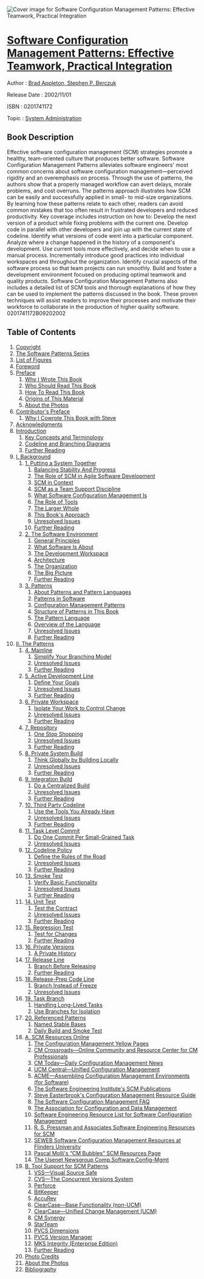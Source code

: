 ![Cover image for Software Configuration Management Patterns: Effective Teamwork, Practical Integration](https://imgdetail.ebookreading.net/cover/cover/system_admin/EB0201741172.jpg)

[Software Configuration Management Patterns: Effective Teamwork, Practical Integration](https://ebookreading.net/view/book/Software+Configuration+Management+Patterns%3A+Effective+Teamwork%2C+Practical+Integration-EB0201741172_1.html "Software Configuration Management Patterns: Effective Teamwork, Practical Integration")
====================================================================================================================

Author : [Brad Appleton](https://ebookreading.net/search/author/Brad+Appleton),[ Stephen P. Berczuk](https://ebookreading.net/search/author/+Stephen+P.+Berczuk)

Release Date : 2002/11/01

ISBN : 0201741172

Topic : [System Administration](https://ebookreading.net/search/category/system-administration)

Book Description
-----------------

Effective software configuration management (SCM) strategies promote a healthy, team-oriented culture that produces better software. Software Configuration Management Patterns alleviates software engineers' most common concerns about software configuration management—perceived rigidity and an overemphasis on process.
Through the use of patterns, the authors show that a properly managed workflow can avert delays, morale problems, and cost overruns. The patterns approach illustrates how SCM can be easily and successfully applied in small- to mid-size organizations. By learning how these patterns relate to each other, readers can avoid common mistakes that too often result in frustrated developers and reduced productivity.
Key coverage includes instruction on how to:
Develop the next version of a product while fixing problems with the current one.
Develop code in parallel with other developers and join up with the current state of codeline.
Identify what versions of code went into a particular component.
Analyze where a change happened in the history of a component's development.
Use current tools more effectively, and decide when to use a manual process.
Incrementally introduce good practices into individual workspaces and throughout the organization.
Identify crucial aspects of the software process so that team projects can run smoothly.
Build and foster a development environment focused on producing optimal teamwork and quality products.
Software Configuration Management Patterns also includes a detailed list of SCM tools and thorough explanations of how they can be used to implement the patterns discussed in the book. These proven techniques will assist readers to improve their processes and motivate their workforce to collaborate in the production of higher quality software.
 0201741172B09202002
              
Table of Contents
-----------------

1. [Copyright](https://ebookreading.net/view/book/Software+Configuration+Management+Patterns%3A+Effective+Teamwork%2C+Practical+Integration-EB0201741172_1.html)
1. [The Software Patterns Series](https://ebookreading.net/view/book/Software+Configuration+Management+Patterns%3A+Effective+Teamwork%2C+Practical+Integration-EB0201741172_2.html)
1. [List of Figures](https://ebookreading.net/view/book/Software+Configuration+Management+Patterns%3A+Effective+Teamwork%2C+Practical+Integration-EB0201741172_3.html)
1. [Foreword](https://ebookreading.net/view/book/Software+Configuration+Management+Patterns%3A+Effective+Teamwork%2C+Practical+Integration-EB0201741172_4.html)
1. [Preface](https://ebookreading.net/view/book/Software+Configuration+Management+Patterns%3A+Effective+Teamwork%2C+Practical+Integration-EB0201741172_5.html)
    1. [Why I Wrote This Book](https://ebookreading.net/view/book/Software+Configuration+Management+Patterns%3A+Effective+Teamwork%2C+Practical+Integration-EB0201741172_5.html#fmlev1sec1)
    1. [Who Should Read This Book](https://ebookreading.net/view/book/Software+Configuration+Management+Patterns%3A+Effective+Teamwork%2C+Practical+Integration-EB0201741172_5.html#fmlev1sec2)
    1. [How To Read This Book](https://ebookreading.net/view/book/Software+Configuration+Management+Patterns%3A+Effective+Teamwork%2C+Practical+Integration-EB0201741172_5.html#fmlev1sec3)
    1. [Origins of This Material](https://ebookreading.net/view/book/Software+Configuration+Management+Patterns%3A+Effective+Teamwork%2C+Practical+Integration-EB0201741172_5.html#fmlev1sec4)
    1. [About the Photos](https://ebookreading.net/view/book/Software+Configuration+Management+Patterns%3A+Effective+Teamwork%2C+Practical+Integration-EB0201741172_5.html#fmlev1sec5)
1. [Contributor&#39;s Preface](https://ebookreading.net/view/book/Software+Configuration+Management+Patterns%3A+Effective+Teamwork%2C+Practical+Integration-EB0201741172_6.html)
    1. [Why I Cowrote This Book with Steve](https://ebookreading.net/view/book/Software+Configuration+Management+Patterns%3A+Effective+Teamwork%2C+Practical+Integration-EB0201741172_6.html#fmlev1sec6)
1. [Acknowledgments](https://ebookreading.net/view/book/Software+Configuration+Management+Patterns%3A+Effective+Teamwork%2C+Practical+Integration-EB0201741172_7.html)
1. [Introduction](https://ebookreading.net/view/book/Software+Configuration+Management+Patterns%3A+Effective+Teamwork%2C+Practical+Integration-EB0201741172_8.html)
    1. [Key Concepts and Terminology](https://ebookreading.net/view/book/Software+Configuration+Management+Patterns%3A+Effective+Teamwork%2C+Practical+Integration-EB0201741172_8.html#fmlev1sec7)
    1. [Codeline and Branching Diagrams](https://ebookreading.net/view/book/Software+Configuration+Management+Patterns%3A+Effective+Teamwork%2C+Practical+Integration-EB0201741172_8.html#fmlev1sec8)
    1. [Further Reading](https://ebookreading.net/view/book/Software+Configuration+Management+Patterns%3A+Effective+Teamwork%2C+Practical+Integration-EB0201741172_8.html#fmlev1sec9)
1. [I. Background](https://ebookreading.net/view/book/Software+Configuration+Management+Patterns%3A+Effective+Teamwork%2C+Practical+Integration-EB0201741172_9.html)
    1. [1. Putting a System Together](https://ebookreading.net/view/book/Software+Configuration+Management+Patterns%3A+Effective+Teamwork%2C+Practical+Integration-EB0201741172_10.html)
        1. [Balancing Stability And Progress](https://ebookreading.net/view/book/Software+Configuration+Management+Patterns%3A+Effective+Teamwork%2C+Practical+Integration-EB0201741172_10.html#ch01lev1sec1)
        1. [The Role of SCM in Agile Software Development](https://ebookreading.net/view/book/Software+Configuration+Management+Patterns%3A+Effective+Teamwork%2C+Practical+Integration-EB0201741172_10.html#ch01lev1sec2)
        1. [SCM in Context](https://ebookreading.net/view/book/Software+Configuration+Management+Patterns%3A+Effective+Teamwork%2C+Practical+Integration-EB0201741172_10.html#ch01lev1sec3)
        1. [SCM as a Team Support Discipline](https://ebookreading.net/view/book/Software+Configuration+Management+Patterns%3A+Effective+Teamwork%2C+Practical+Integration-EB0201741172_10.html#ch01lev1sec4)
        1. [What Software Configuration Management Is](https://ebookreading.net/view/book/Software+Configuration+Management+Patterns%3A+Effective+Teamwork%2C+Practical+Integration-EB0201741172_10.html#ch01lev1sec5)
        1. [The Role of Tools](https://ebookreading.net/view/book/Software+Configuration+Management+Patterns%3A+Effective+Teamwork%2C+Practical+Integration-EB0201741172_10.html#ch01lev1sec6)
        1. [The Larger Whole](https://ebookreading.net/view/book/Software+Configuration+Management+Patterns%3A+Effective+Teamwork%2C+Practical+Integration-EB0201741172_10.html#ch01lev1sec7)
        1. [This Book&#39;s Approach](https://ebookreading.net/view/book/Software+Configuration+Management+Patterns%3A+Effective+Teamwork%2C+Practical+Integration-EB0201741172_10.html#ch01lev1sec8)
        1. [Unresolved Issues](https://ebookreading.net/view/book/Software+Configuration+Management+Patterns%3A+Effective+Teamwork%2C+Practical+Integration-EB0201741172_10.html#ch01lev1sec9)
        1. [Further Reading](https://ebookreading.net/view/book/Software+Configuration+Management+Patterns%3A+Effective+Teamwork%2C+Practical+Integration-EB0201741172_10.html#ch01lev1sec10)
    1. [2. The Software Environment](https://ebookreading.net/view/book/Software+Configuration+Management+Patterns%3A+Effective+Teamwork%2C+Practical+Integration-EB0201741172_11.html)
        1. [General Principles](https://ebookreading.net/view/book/Software+Configuration+Management+Patterns%3A+Effective+Teamwork%2C+Practical+Integration-EB0201741172_11.html#ch02lev1sec1)
        1. [What Software Is About](https://ebookreading.net/view/book/Software+Configuration+Management+Patterns%3A+Effective+Teamwork%2C+Practical+Integration-EB0201741172_11.html#ch02lev1sec2)
        1. [The Development Workspace](https://ebookreading.net/view/book/Software+Configuration+Management+Patterns%3A+Effective+Teamwork%2C+Practical+Integration-EB0201741172_11.html#ch02lev1sec3)
        1. [Architecture](https://ebookreading.net/view/book/Software+Configuration+Management+Patterns%3A+Effective+Teamwork%2C+Practical+Integration-EB0201741172_11.html#ch02lev1sec4)
        1. [The Organization](https://ebookreading.net/view/book/Software+Configuration+Management+Patterns%3A+Effective+Teamwork%2C+Practical+Integration-EB0201741172_11.html#ch02lev1sec5)
        1. [The Big Picture](https://ebookreading.net/view/book/Software+Configuration+Management+Patterns%3A+Effective+Teamwork%2C+Practical+Integration-EB0201741172_11.html#ch02lev1sec6)
        1. [Further Reading](https://ebookreading.net/view/book/Software+Configuration+Management+Patterns%3A+Effective+Teamwork%2C+Practical+Integration-EB0201741172_11.html#ch02lev1sec7)
    1. [3. Patterns](https://ebookreading.net/view/book/Software+Configuration+Management+Patterns%3A+Effective+Teamwork%2C+Practical+Integration-EB0201741172_12.html)
        1. [About Patterns and Pattern Languages](https://ebookreading.net/view/book/Software+Configuration+Management+Patterns%3A+Effective+Teamwork%2C+Practical+Integration-EB0201741172_12.html#ch03lev1sec1)
        1. [Patterns in Software](https://ebookreading.net/view/book/Software+Configuration+Management+Patterns%3A+Effective+Teamwork%2C+Practical+Integration-EB0201741172_12.html#ch03lev1sec2)
        1. [Configuration Management Patterns](https://ebookreading.net/view/book/Software+Configuration+Management+Patterns%3A+Effective+Teamwork%2C+Practical+Integration-EB0201741172_12.html#ch03lev1sec3)
        1. [Structure of Patterns in This Book](https://ebookreading.net/view/book/Software+Configuration+Management+Patterns%3A+Effective+Teamwork%2C+Practical+Integration-EB0201741172_12.html#ch03lev1sec4)
        1. [The Pattern Language](https://ebookreading.net/view/book/Software+Configuration+Management+Patterns%3A+Effective+Teamwork%2C+Practical+Integration-EB0201741172_12.html#ch03lev1sec5)
        1. [Overview of the Language](https://ebookreading.net/view/book/Software+Configuration+Management+Patterns%3A+Effective+Teamwork%2C+Practical+Integration-EB0201741172_12.html#ch03lev1sec6)
        1. [Unresolved Issues](https://ebookreading.net/view/book/Software+Configuration+Management+Patterns%3A+Effective+Teamwork%2C+Practical+Integration-EB0201741172_12.html#ch03lev1sec7)
        1. [Further Reading](https://ebookreading.net/view/book/Software+Configuration+Management+Patterns%3A+Effective+Teamwork%2C+Practical+Integration-EB0201741172_12.html#ch03lev1sec8)
1. [II. The Patterns](https://ebookreading.net/view/book/Software+Configuration+Management+Patterns%3A+Effective+Teamwork%2C+Practical+Integration-EB0201741172_13.html)
    1. [4. Mainline](https://ebookreading.net/view/book/Software+Configuration+Management+Patterns%3A+Effective+Teamwork%2C+Practical+Integration-EB0201741172_14.html)
        1. [Simplify Your Branching Model](https://ebookreading.net/view/book/Software+Configuration+Management+Patterns%3A+Effective+Teamwork%2C+Practical+Integration-EB0201741172_14.html#ch04lev1sec2)
        1. [Unresolved Issues](https://ebookreading.net/view/book/Software+Configuration+Management+Patterns%3A+Effective+Teamwork%2C+Practical+Integration-EB0201741172_14.html#ch04lev1sec3)
        1. [Further Reading](https://ebookreading.net/view/book/Software+Configuration+Management+Patterns%3A+Effective+Teamwork%2C+Practical+Integration-EB0201741172_14.html#ch04lev1sec4)
    1. [5. Active Development Line](https://ebookreading.net/view/book/Software+Configuration+Management+Patterns%3A+Effective+Teamwork%2C+Practical+Integration-EB0201741172_15.html)
        1. [Define Your Goals](https://ebookreading.net/view/book/Software+Configuration+Management+Patterns%3A+Effective+Teamwork%2C+Practical+Integration-EB0201741172_15.html#ch05lev1sec2)
        1. [Unresolved Issues](https://ebookreading.net/view/book/Software+Configuration+Management+Patterns%3A+Effective+Teamwork%2C+Practical+Integration-EB0201741172_15.html#ch05lev1sec3)
        1. [Further Reading](https://ebookreading.net/view/book/Software+Configuration+Management+Patterns%3A+Effective+Teamwork%2C+Practical+Integration-EB0201741172_15.html#ch05lev1sec4)
    1. [6. Private Workspace](https://ebookreading.net/view/book/Software+Configuration+Management+Patterns%3A+Effective+Teamwork%2C+Practical+Integration-EB0201741172_16.html)
        1. [Isolate Your Work to Control Change](https://ebookreading.net/view/book/Software+Configuration+Management+Patterns%3A+Effective+Teamwork%2C+Practical+Integration-EB0201741172_16.html#ch06lev1sec2)
        1. [Unresolved Issues](https://ebookreading.net/view/book/Software+Configuration+Management+Patterns%3A+Effective+Teamwork%2C+Practical+Integration-EB0201741172_16.html#ch06lev1sec3)
        1. [Further Reading](https://ebookreading.net/view/book/Software+Configuration+Management+Patterns%3A+Effective+Teamwork%2C+Practical+Integration-EB0201741172_16.html#ch06lev1sec4)
    1. [7. Repository](https://ebookreading.net/view/book/Software+Configuration+Management+Patterns%3A+Effective+Teamwork%2C+Practical+Integration-EB0201741172_17.html)
        1. [One Stop Shopping](https://ebookreading.net/view/book/Software+Configuration+Management+Patterns%3A+Effective+Teamwork%2C+Practical+Integration-EB0201741172_17.html#ch07lev1sec2)
        1. [Unresolved Issues](https://ebookreading.net/view/book/Software+Configuration+Management+Patterns%3A+Effective+Teamwork%2C+Practical+Integration-EB0201741172_17.html#ch07lev1sec3)
        1. [Further Reading](https://ebookreading.net/view/book/Software+Configuration+Management+Patterns%3A+Effective+Teamwork%2C+Practical+Integration-EB0201741172_17.html#ch07lev1sec4)
    1. [8. Private System Build](https://ebookreading.net/view/book/Software+Configuration+Management+Patterns%3A+Effective+Teamwork%2C+Practical+Integration-EB0201741172_18.html)
        1. [Think Globally by Building Locally](https://ebookreading.net/view/book/Software+Configuration+Management+Patterns%3A+Effective+Teamwork%2C+Practical+Integration-EB0201741172_18.html#ch08lev1sec2)
        1. [Unresolved Issues](https://ebookreading.net/view/book/Software+Configuration+Management+Patterns%3A+Effective+Teamwork%2C+Practical+Integration-EB0201741172_18.html#ch08lev1sec3)
        1. [Further Reading](https://ebookreading.net/view/book/Software+Configuration+Management+Patterns%3A+Effective+Teamwork%2C+Practical+Integration-EB0201741172_18.html#ch08lev1sec4)
    1. [9. Integration Build](https://ebookreading.net/view/book/Software+Configuration+Management+Patterns%3A+Effective+Teamwork%2C+Practical+Integration-EB0201741172_19.html)
        1. [Do a Centralized Build](https://ebookreading.net/view/book/Software+Configuration+Management+Patterns%3A+Effective+Teamwork%2C+Practical+Integration-EB0201741172_19.html#ch09lev1sec2)
        1. [Unresolved Issues](https://ebookreading.net/view/book/Software+Configuration+Management+Patterns%3A+Effective+Teamwork%2C+Practical+Integration-EB0201741172_19.html#ch09lev1sec3)
        1. [Further Reading](https://ebookreading.net/view/book/Software+Configuration+Management+Patterns%3A+Effective+Teamwork%2C+Practical+Integration-EB0201741172_19.html#ch09lev1sec4)
    1. [10. Third Party Codeline](https://ebookreading.net/view/book/Software+Configuration+Management+Patterns%3A+Effective+Teamwork%2C+Practical+Integration-EB0201741172_20.html)
        1. [Use the Tools You Already Have](https://ebookreading.net/view/book/Software+Configuration+Management+Patterns%3A+Effective+Teamwork%2C+Practical+Integration-EB0201741172_20.html#ch10lev1sec2)
        1. [Unresolved Issues](https://ebookreading.net/view/book/Software+Configuration+Management+Patterns%3A+Effective+Teamwork%2C+Practical+Integration-EB0201741172_20.html#ch10lev1sec3)
        1. [Further Reading](https://ebookreading.net/view/book/Software+Configuration+Management+Patterns%3A+Effective+Teamwork%2C+Practical+Integration-EB0201741172_20.html#ch10lev1sec4)
    1. [11. Task Level Commit](https://ebookreading.net/view/book/Software+Configuration+Management+Patterns%3A+Effective+Teamwork%2C+Practical+Integration-EB0201741172_21.html)
        1. [Do One Commit Per Small-Grained Task](https://ebookreading.net/view/book/Software+Configuration+Management+Patterns%3A+Effective+Teamwork%2C+Practical+Integration-EB0201741172_21.html#ch11lev1sec1)
        1. [Unresolved Issues](https://ebookreading.net/view/book/Software+Configuration+Management+Patterns%3A+Effective+Teamwork%2C+Practical+Integration-EB0201741172_21.html#ch11lev1sec2)
    1. [12. Codeline Policy](https://ebookreading.net/view/book/Software+Configuration+Management+Patterns%3A+Effective+Teamwork%2C+Practical+Integration-EB0201741172_22.html)
        1. [Define the Rules of the Road](https://ebookreading.net/view/book/Software+Configuration+Management+Patterns%3A+Effective+Teamwork%2C+Practical+Integration-EB0201741172_22.html#ch12lev1sec2)
        1. [Unresolved Issues](https://ebookreading.net/view/book/Software+Configuration+Management+Patterns%3A+Effective+Teamwork%2C+Practical+Integration-EB0201741172_22.html#ch12lev1sec3)
        1. [Further Reading](https://ebookreading.net/view/book/Software+Configuration+Management+Patterns%3A+Effective+Teamwork%2C+Practical+Integration-EB0201741172_22.html#ch12lev1sec4)
    1. [13. Smoke Test](https://ebookreading.net/view/book/Software+Configuration+Management+Patterns%3A+Effective+Teamwork%2C+Practical+Integration-EB0201741172_23.html)
        1. [Verify Basic Functionality](https://ebookreading.net/view/book/Software+Configuration+Management+Patterns%3A+Effective+Teamwork%2C+Practical+Integration-EB0201741172_23.html#ch13lev1sec1)
        1. [Unresolved Issues](https://ebookreading.net/view/book/Software+Configuration+Management+Patterns%3A+Effective+Teamwork%2C+Practical+Integration-EB0201741172_23.html#ch13lev1sec2)
        1. [Further Reading](https://ebookreading.net/view/book/Software+Configuration+Management+Patterns%3A+Effective+Teamwork%2C+Practical+Integration-EB0201741172_23.html#ch13lev1sec3)
    1. [14. Unit Test](https://ebookreading.net/view/book/Software+Configuration+Management+Patterns%3A+Effective+Teamwork%2C+Practical+Integration-EB0201741172_24.html)
        1. [Test the Contract](https://ebookreading.net/view/book/Software+Configuration+Management+Patterns%3A+Effective+Teamwork%2C+Practical+Integration-EB0201741172_24.html#ch14lev1sec1)
        1. [Unresolved Issues](https://ebookreading.net/view/book/Software+Configuration+Management+Patterns%3A+Effective+Teamwork%2C+Practical+Integration-EB0201741172_24.html#ch14lev1sec2)
        1. [Further Reading](https://ebookreading.net/view/book/Software+Configuration+Management+Patterns%3A+Effective+Teamwork%2C+Practical+Integration-EB0201741172_24.html#ch14lev1sec3)
    1. [15. Regression Test](https://ebookreading.net/view/book/Software+Configuration+Management+Patterns%3A+Effective+Teamwork%2C+Practical+Integration-EB0201741172_25.html)
        1. [Test for Changes](https://ebookreading.net/view/book/Software+Configuration+Management+Patterns%3A+Effective+Teamwork%2C+Practical+Integration-EB0201741172_25.html#ch15lev1sec2)
        1. [Further Reading](https://ebookreading.net/view/book/Software+Configuration+Management+Patterns%3A+Effective+Teamwork%2C+Practical+Integration-EB0201741172_25.html#ch15lev1sec3)
    1. [16. Private Versions](https://ebookreading.net/view/book/Software+Configuration+Management+Patterns%3A+Effective+Teamwork%2C+Practical+Integration-EB0201741172_26.html)
        1. [A Private History](https://ebookreading.net/view/book/Software+Configuration+Management+Patterns%3A+Effective+Teamwork%2C+Practical+Integration-EB0201741172_26.html#ch16lev1sec2)
    1. [17. Release Line](https://ebookreading.net/view/book/Software+Configuration+Management+Patterns%3A+Effective+Teamwork%2C+Practical+Integration-EB0201741172_27.html)
        1. [Branch Before Releasing](https://ebookreading.net/view/book/Software+Configuration+Management+Patterns%3A+Effective+Teamwork%2C+Practical+Integration-EB0201741172_27.html#ch17lev1sec2)
        1. [Further Reading](https://ebookreading.net/view/book/Software+Configuration+Management+Patterns%3A+Effective+Teamwork%2C+Practical+Integration-EB0201741172_27.html#ch17lev1sec3)
    1. [18. Release-Prep Code Line](https://ebookreading.net/view/book/Software+Configuration+Management+Patterns%3A+Effective+Teamwork%2C+Practical+Integration-EB0201741172_28.html)
        1. [Branch Instead of Freeze](https://ebookreading.net/view/book/Software+Configuration+Management+Patterns%3A+Effective+Teamwork%2C+Practical+Integration-EB0201741172_28.html#ch18lev1sec1)
        1. [Unresolved Issues](https://ebookreading.net/view/book/Software+Configuration+Management+Patterns%3A+Effective+Teamwork%2C+Practical+Integration-EB0201741172_28.html#ch18lev1sec2)
    1. [19. Task Branch](https://ebookreading.net/view/book/Software+Configuration+Management+Patterns%3A+Effective+Teamwork%2C+Practical+Integration-EB0201741172_29.html)
        1. [Handling Long-Lived Tasks](https://ebookreading.net/view/book/Software+Configuration+Management+Patterns%3A+Effective+Teamwork%2C+Practical+Integration-EB0201741172_29.html#ch19lev1sec1)
        1. [Use Branches for Isolation](https://ebookreading.net/view/book/Software+Configuration+Management+Patterns%3A+Effective+Teamwork%2C+Practical+Integration-EB0201741172_29.html#ch19lev1sec2)
    1. [20. Referenced Patterns](https://ebookreading.net/view/book/Software+Configuration+Management+Patterns%3A+Effective+Teamwork%2C+Practical+Integration-EB0201741172_30.html)
        1. [Named Stable Bases](https://ebookreading.net/view/book/Software+Configuration+Management+Patterns%3A+Effective+Teamwork%2C+Practical+Integration-EB0201741172_30.html#ch20lev1sec1)
        1. [Daily Build and Smoke Test](https://ebookreading.net/view/book/Software+Configuration+Management+Patterns%3A+Effective+Teamwork%2C+Practical+Integration-EB0201741172_30.html#ch20lev1sec2)
    1. [A. SCM Resources Online](https://ebookreading.net/view/book/Software+Configuration+Management+Patterns%3A+Effective+Teamwork%2C+Practical+Integration-EB0201741172_31.html)
        1. [The Configuration Management Yellow Pages](https://ebookreading.net/view/book/Software+Configuration+Management+Patterns%3A+Effective+Teamwork%2C+Practical+Integration-EB0201741172_31.html#app01lev1sec1)
        1. [CM Crossroads—Online Community and Resource Center for CM Professionals](https://ebookreading.net/view/book/Software+Configuration+Management+Patterns%3A+Effective+Teamwork%2C+Practical+Integration-EB0201741172_31.html#app01lev1sec2)
        1. [CM Today—Daily Configuration Management News](https://ebookreading.net/view/book/Software+Configuration+Management+Patterns%3A+Effective+Teamwork%2C+Practical+Integration-EB0201741172_31.html#app01lev1sec3)
        1. [UCM Central—Unified Configuration Management](https://ebookreading.net/view/book/Software+Configuration+Management+Patterns%3A+Effective+Teamwork%2C+Practical+Integration-EB0201741172_31.html#app01lev1sec4)
        1. [ACME—Assembling Configuration Management Environments (for Software)](https://ebookreading.net/view/book/Software+Configuration+Management+Patterns%3A+Effective+Teamwork%2C+Practical+Integration-EB0201741172_31.html#app01lev1sec5)
        1. [The Software Engineering Institute&#39;s SCM Publications](https://ebookreading.net/view/book/Software+Configuration+Management+Patterns%3A+Effective+Teamwork%2C+Practical+Integration-EB0201741172_31.html#app01lev1sec6)
        1. [Steve Easterbrook&#39;s Configuration Management Resource Guide](https://ebookreading.net/view/book/Software+Configuration+Management+Patterns%3A+Effective+Teamwork%2C+Practical+Integration-EB0201741172_31.html#app01lev1sec7)
        1. [The Software Configuration Management FAQ](https://ebookreading.net/view/book/Software+Configuration+Management+Patterns%3A+Effective+Teamwork%2C+Practical+Integration-EB0201741172_31.html#app01lev1sec8)
        1. [The Association for Configuration and Data Management](https://ebookreading.net/view/book/Software+Configuration+Management+Patterns%3A+Effective+Teamwork%2C+Practical+Integration-EB0201741172_31.html#app01lev1sec9)
        1. [Software Engineering Resource List for Software Configuration Management](https://ebookreading.net/view/book/Software+Configuration+Management+Patterns%3A+Effective+Teamwork%2C+Practical+Integration-EB0201741172_31.html#app01lev1sec10)
        1. [R. S. Pressman and Associates Software Engineering Resources for SCM](https://ebookreading.net/view/book/Software+Configuration+Management+Patterns%3A+Effective+Teamwork%2C+Practical+Integration-EB0201741172_31.html#app01lev1sec11)
        1. [SEWEB Software Configuration Management Resources at Flinders University](https://ebookreading.net/view/book/Software+Configuration+Management+Patterns%3A+Effective+Teamwork%2C+Practical+Integration-EB0201741172_31.html#app01lev1sec12)
        1. [Pascal Molli&#39;s “CM Bubbles” SCM Resources Page](https://ebookreading.net/view/book/Software+Configuration+Management+Patterns%3A+Effective+Teamwork%2C+Practical+Integration-EB0201741172_31.html#app01lev1sec13)
        1. [The Usenet Newsgroup Comp.Software.Config-Mgmt](https://ebookreading.net/view/book/Software+Configuration+Management+Patterns%3A+Effective+Teamwork%2C+Practical+Integration-EB0201741172_31.html#app01lev1sec14)
    1. [B. Tool Support for SCM Patterns](https://ebookreading.net/view/book/Software+Configuration+Management+Patterns%3A+Effective+Teamwork%2C+Practical+Integration-EB0201741172_32.html)
        1. [VSS—Visual Source Safe](https://ebookreading.net/view/book/Software+Configuration+Management+Patterns%3A+Effective+Teamwork%2C+Practical+Integration-EB0201741172_32.html#app02lev1sec1)
        1. [CVS—The Concurrent Versions System](https://ebookreading.net/view/book/Software+Configuration+Management+Patterns%3A+Effective+Teamwork%2C+Practical+Integration-EB0201741172_32.html#app02lev1sec2)
        1. [Perforce](https://ebookreading.net/view/book/Software+Configuration+Management+Patterns%3A+Effective+Teamwork%2C+Practical+Integration-EB0201741172_32.html#app02lev1sec3)
        1. [BitKeeper](https://ebookreading.net/view/book/Software+Configuration+Management+Patterns%3A+Effective+Teamwork%2C+Practical+Integration-EB0201741172_32.html#app02lev1sec4)
        1. [AccuRev](https://ebookreading.net/view/book/Software+Configuration+Management+Patterns%3A+Effective+Teamwork%2C+Practical+Integration-EB0201741172_32.html#app02lev1sec5)
        1. [ClearCase—Base Functionality (non-UCM)](https://ebookreading.net/view/book/Software+Configuration+Management+Patterns%3A+Effective+Teamwork%2C+Practical+Integration-EB0201741172_32.html#app02lev1sec6)
        1. [ClearCase—Unified Change Management (UCM)](https://ebookreading.net/view/book/Software+Configuration+Management+Patterns%3A+Effective+Teamwork%2C+Practical+Integration-EB0201741172_32.html#app02lev1sec7)
        1. [CM Synergy](https://ebookreading.net/view/book/Software+Configuration+Management+Patterns%3A+Effective+Teamwork%2C+Practical+Integration-EB0201741172_32.html#app02lev1sec8)
        1. [StarTeam](https://ebookreading.net/view/book/Software+Configuration+Management+Patterns%3A+Effective+Teamwork%2C+Practical+Integration-EB0201741172_32.html#app02lev1sec9)
        1. [PVCS Dimensions](https://ebookreading.net/view/book/Software+Configuration+Management+Patterns%3A+Effective+Teamwork%2C+Practical+Integration-EB0201741172_32.html#app02lev1sec10)
        1. [PVCS Version Manager](https://ebookreading.net/view/book/Software+Configuration+Management+Patterns%3A+Effective+Teamwork%2C+Practical+Integration-EB0201741172_32.html#app02lev1sec11)
        1. [MKS Integrity (Enterprise Edition)](https://ebookreading.net/view/book/Software+Configuration+Management+Patterns%3A+Effective+Teamwork%2C+Practical+Integration-EB0201741172_32.html#app02lev1sec12)
        1. [Further Reading](https://ebookreading.net/view/book/Software+Configuration+Management+Patterns%3A+Effective+Teamwork%2C+Practical+Integration-EB0201741172_32.html#app02lev1sec13)
    1. [Photo Credits](https://ebookreading.net/view/book/Software+Configuration+Management+Patterns%3A+Effective+Teamwork%2C+Practical+Integration-EB0201741172_33.html)
    1. [About the Photos](https://ebookreading.net/view/book/Software+Configuration+Management+Patterns%3A+Effective+Teamwork%2C+Practical+Integration-EB0201741172_34.html)
    1. [Bibliography](https://ebookreading.net/view/book/Software+Configuration+Management+Patterns%3A+Effective+Teamwork%2C+Practical+Integration-EB0201741172_35.html)
